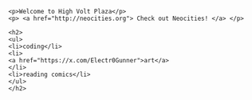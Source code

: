 <!DOCTYPE html>
<html>
  <body>


    <p>Welcome to High Volt Plaza</p>
    <p> <a href="http://neocities.org"> Check out Neocities! </a> </p>
    
    <h2>
    <ul>
    <li>coding</li>
    <li>
    <a href="https://x.com/Electr0Gunner">art</a>
    </li>
    <li>reading comics</li>
    </ul>
    </h2>
    
  </body>
</html>


